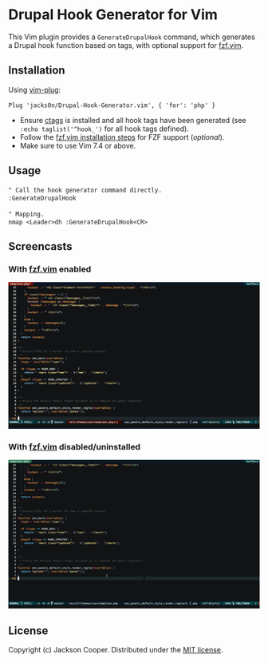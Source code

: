 # Drupal Hook Generator for Vim

This Vim plugin provides a `GenerateDrupalHook` command, which generates a Drupal hook function based on tags, with optional support for [fzf.vim](https://github.com/junegunn/fzf.vim).


## Installation

Using [vim-plug](https://github.com/junegunn/vim-plug):

```vim
Plug 'jacks0n/Drupal-Hook-Generator.vim', { 'for': 'php' }
```

- Ensure [ctags](https://github.com/universal-ctags/ctags) is installed and all hook tags have been generated (see `:echo taglist('^hook_')` for all hook tags defined).
- Follow the [fzf.vim installation steps](https://github.com/junegunn/fzf.vim#installation) for FZF support (*optional*).
- Make sure to use Vim 7.4 or above.

## Usage

```vim
" Call the hook generator command directly.
:GenerateDrupalHook

" Mapping.
nmap <Leader>dh :GenerateDrupalHook<CR>
```


## Screencasts

### With [fzf.vim](https://github.com/junegunn/fzf.vim) enabled

<img src="screencast-with-fzf.gif" width="800">

### With [fzf.vim](https://github.com/junegunn/fzf.vim) disabled/uninstalled

<img src="screencast-without-fzf.gif" width="800">


## License

Copyright (c) Jackson Cooper.  Distributed under the [MIT license](LICENSE).
